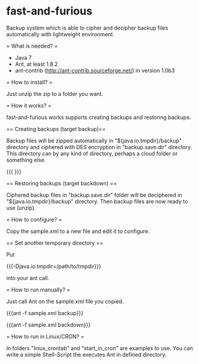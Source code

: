# fast-and-furious

Backup system which is able to cipher and decipher backup files automatically with lightweight environment.

= What is needed? = 

  * Java 7
  * Ant, at least 1.8.2
  * ant-contrib (http://ant-contrib.sourceforge.net/) in version 1.0b3

= How to install? =

Just unzip the zip to a folder you want. 

= How it works? =

fast-and-furious works supports creating backups and restoring backups. 

== Creating backups (target backup)==

Backup files will be zipped automatically in "${java.io.tmpdir}/backup" directory and ciphered with DES encryption in "backup.save.dir" directory. This directory can by any kind of directory, perhaps a cloud folder or something else.

{{{
    <property name="backup.save.dir" value="/home/user/Ubuntu One/backups"/>
}}}

== Restoring backups (target backdown) ==

Ciphered backup files in "backup.save.dir" folder will be deciphered in "${java.io.tmpdir}/backup" directory. Then backup files are now ready to use (unzip).

= How to configure? = 

Copy the sample.xml to a new file and edit it to configure.

== Set another temporary directory ==

Put 

{{{-Djava.io.tmpdir=/path/to/tmpdir}}}

into your ant call.

= How to run manually? = 

Just call Ant on the sample.xml file you copied.

{{{ant -f sample.xml backup}}}

{{{ant -f sample.xml backdown}}}

= How to run in Linux/CRON? =

In folders "linux_crontab" and "start_in_cron" are examples to use. You can write a simple Shell-Script the executes Ant in defined directory.
